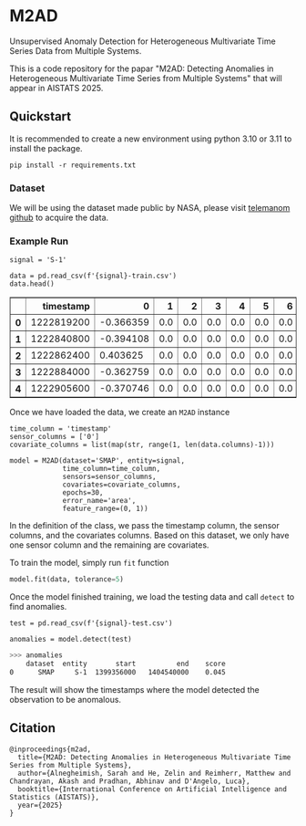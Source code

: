 # M2AD
Unsupervised Anomaly Detection for Heterogeneous Multivariate Time Series Data from Multiple Systems.

This is a code repository for the papar "M2AD: Detecting Anomalies in Heterogeneous Multivariate Time Series from Multiple Systems" that will appear in AISTATS 2025.

## Quickstart
It is recommended to create a new environment using python 3.10 or 3.11 to install the package.

```
pip install -r requirements.txt
```

### Dataset
We will be using the dataset made public by NASA, please visit [telemanom github](https://github.com/khundman/telemanom) to acquire the data.

### Example Run

```python3
signal = 'S-1'

data = pd.read_csv(f'{signal}-train.csv')
data.head()
````
<table border="1" class="dataframe">
  <thead>
    <tr style="text-align: right;">
      <th></th>
      <th>timestamp</th>
      <th>0</th>
      <th>1</th>
      <th>2</th>
      <th>3</th>
      <th>4</th>
      <th>5</th>
      <th>6</th>
      <th>7</th>
      <th>8</th>
      <th>...</th>
      <th>15</th>
      <th>16</th>
      <th>17</th>
      <th>18</th>
      <th>19</th>
      <th>20</th>
      <th>21</th>
      <th>22</th>
      <th>23</th>
      <th>24</th>
    </tr>
  </thead>
  <tbody>
    <tr>
      <th>0</th>
      <td>1222819200</td>
      <td>-0.366359</td>
      <td>0.0</td>
      <td>0.0</td>
      <td>0.0</td>
      <td>0.0</td>
      <td>0.0</td>
      <td>0.0</td>
      <td>0.0</td>
      <td>0.0</td>
      <td>...</td>
      <td>0.0</td>
      <td>0.0</td>
      <td>0.0</td>
      <td>0.0</td>
      <td>0.0</td>
      <td>0.0</td>
      <td>0.0</td>
      <td>0.0</td>
      <td>0.0</td>
      <td>0.0</td>
    </tr>
    <tr>
      <th>1</th>
      <td>1222840800</td>
      <td>-0.394108</td>
      <td>0.0</td>
      <td>0.0</td>
      <td>0.0</td>
      <td>0.0</td>
      <td>0.0</td>
      <td>0.0</td>
      <td>0.0</td>
      <td>0.0</td>
      <td>...</td>
      <td>0.0</td>
      <td>0.0</td>
      <td>0.0</td>
      <td>0.0</td>
      <td>0.0</td>
      <td>0.0</td>
      <td>0.0</td>
      <td>0.0</td>
      <td>0.0</td>
      <td>0.0</td>
    </tr>
    <tr>
      <th>2</th>
      <td>1222862400</td>
      <td>0.403625</td>
      <td>0.0</td>
      <td>0.0</td>
      <td>0.0</td>
      <td>0.0</td>
      <td>0.0</td>
      <td>0.0</td>
      <td>0.0</td>
      <td>0.0</td>
      <td>...</td>
      <td>0.0</td>
      <td>0.0</td>
      <td>0.0</td>
      <td>0.0</td>
      <td>0.0</td>
      <td>0.0</td>
      <td>0.0</td>
      <td>0.0</td>
      <td>0.0</td>
      <td>0.0</td>
    </tr>
    <tr>
      <th>3</th>
      <td>1222884000</td>
      <td>-0.362759</td>
      <td>0.0</td>
      <td>0.0</td>
      <td>0.0</td>
      <td>0.0</td>
      <td>0.0</td>
      <td>0.0</td>
      <td>0.0</td>
      <td>0.0</td>
      <td>...</td>
      <td>0.0</td>
      <td>0.0</td>
      <td>0.0</td>
      <td>0.0</td>
      <td>0.0</td>
      <td>0.0</td>
      <td>0.0</td>
      <td>0.0</td>
      <td>0.0</td>
      <td>0.0</td>
    </tr>
    <tr>
      <th>4</th>
      <td>1222905600</td>
      <td>-0.370746</td>
      <td>0.0</td>
      <td>0.0</td>
      <td>0.0</td>
      <td>0.0</td>
      <td>0.0</td>
      <td>0.0</td>
      <td>0.0</td>
      <td>0.0</td>
      <td>...</td>
      <td>0.0</td>
      <td>0.0</td>
      <td>0.0</td>
      <td>0.0</td>
      <td>0.0</td>
      <td>0.0</td>
      <td>0.0</td>
      <td>0.0</td>
      <td>0.0</td>
      <td>0.0</td>
    </tr>
  </tbody>
</table>


Once we have loaded the data, we create an `M2AD` instance
```python3
time_column = 'timestamp'
sensor_columns = ['0']
covariate_columns = list(map(str, range(1, len(data.columns)-1)))

model = M2AD(dataset='SMAP', entity=signal, 
             time_column=time_column, 
             sensors=sensor_columns, 
             covariates=covariate_columns, 
             epochs=30, 
             error_name='area',
             feature_range=(0, 1))
```

In the definition of the class, we pass the timestamp column, the sensor columns, and the covariates columns. Based on this dataset, we only have one sensor column and the remaining are covariates.

To train the model, simply run `fit` function
```python
model.fit(data, tolerance=5)
```

Once the model finished training, we load the testing data and call `detect` to find anomalies.
```python3
test = pd.read_csv(f'{signal}-test.csv')

anomalies = model.detect(test)
````

```bash
>>> anomalies
    dataset  entity       start          end    score
0      SMAP     S-1  1399356000   1404540000    0.045
```

The result will show the timestamps where the model detected the observation to be anomalous.

## Citation
```
@inproceedings{m2ad,
  title={M2AD: Detecting Anomalies in Heterogeneous Multivariate Time Series from Multiple Systems},
  author={Alnegheimish, Sarah and He, Zelin and Reimherr, Matthew and Chandrayan, Akash and Pradhan, Abhinav and D'Angelo, Luca},
  booktitle={International Conference on Artificial Intelligence and Statistics (AISTATS)},
  year={2025}
}
```
